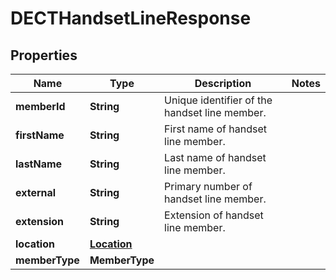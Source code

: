 <!--  Copyright 2025 Cisco Systems Inc.

Permission is hereby granted, free of charge, to any person obtaining a copy
of this software and associated documentation files (the "Software"), to deal
in the Software without restriction, including without limitation the rights
to use, copy, modify, merge, publish, distribute, sublicense, and/or sell
copies of the Software, and to permit persons to whom the Software is
furnished to do so, subject to the following conditions:

The above copyright notice and this permission notice shall be included in
all copies or substantial portions of the Software.

THE SOFTWARE IS PROVIDED "AS IS", WITHOUT WARRANTY OF ANY KIND, EXPRESS OR
IMPLIED, INCLUDING BUT NOT LIMITED TO THE WARRANTIES OF MERCHANTABILITY,
FITNESS FOR A PARTICULAR PURPOSE AND NONINFRINGEMENT. IN NO EVENT SHALL THE
AUTHORS OR COPYRIGHT HOLDERS BE LIABLE FOR ANY CLAIM, DAMAGES OR OTHER
LIABILITY, WHETHER IN AN ACTION OF CONTRACT, TORT OR OTHERWISE, ARISING FROM,
OUT OF OR IN CONNECTION WITH THE SOFTWARE OR THE USE OR OTHER DEALINGS IN
THE SOFTWARE.-->


# DECTHandsetLineResponse


## Properties

| Name | Type | Description | Notes |
|------------ | ------------- | ------------- | -------------|
|**memberId** | **String** | Unique identifier of the handset line member. |  |
|**firstName** | **String** | First name of handset line member. |  |
|**lastName** | **String** | Last name of handset line member. |  |
|**external** | **String** | Primary number of handset line member. |  |
|**extension** | **String** | Extension of handset line member. |  |
|**location** | [**Location**](Location.md) |  |  |
|**memberType** | **MemberType** |  |  |



